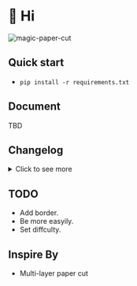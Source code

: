 # :wave: Hi
![magic-paper-cut](https://socialify.git.ci/beiyuouo/magic-paper-cut/image?font=Source%20Code%20Pro&forks=1&issues=1&language=1&logo=https%3A%2F%2Favatars.githubusercontent.com%2Fu%2F44976445%3Fs%3D460%26u%3D182d335f502ab38522bde613717bd77aa1f6f766%26v%3D4&owner=1&pattern=Circuit%20Board&pulls=1&stargazers=1&theme=Light)


## Quick start
- `pip install -r requirements.txt`

## Document
TBD

## Changelog

<details>
    <summary>Click to see more</summary>

### v0.0.1_210213_alpha
- base function.

</details>


## TODO
- Add border.
- Be more easyily.
- Set diffculty.

## Inspire By

- Multi-layer paper cut